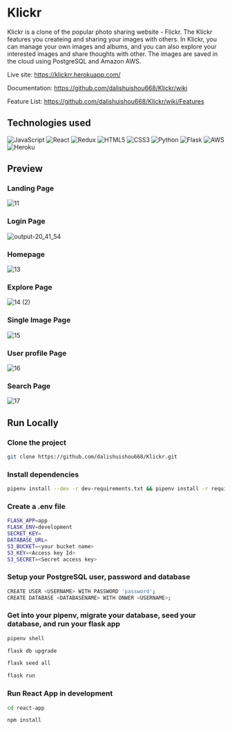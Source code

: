 # Klickr

Klickr is a clone of the popular photo sharing website - Flickr. The Klickr features you createing and sharing your images with others. In Klickr, you can manage your own images and albums, and you can also explore your interested images and share thoughts with other. The images are saved in the cloud using PostgreSQL and Amazon AWS.

Live site: https://klickrr.herokuapp.com/

Documentation: https://github.com/dalishuishou668/Klickr/wiki 

Feature List: https://github.com/dalishuishou668/Klickr/wiki/Features


## Technologies used


![JavaScript](https://img.shields.io/badge/javascript-%23323330.svg?style=for-the-badge&logo=javascript&logoColor=%23F7DF1E)
![React](https://img.shields.io/badge/react-%2320232a.svg?style=for-the-badge&logo=react&logoColor=%2361DAFB)
![Redux](https://img.shields.io/badge/redux-%23593d88.svg?style=for-the-badge&logo=redux&logoColor=white)
![HTML5](https://img.shields.io/badge/html5-%23E34F26.svg?style=for-the-badge&logo=html5&logoColor=white)
![CSS3](https://img.shields.io/badge/css3-%231572B6.svg?style=for-the-badge&logo=css3&logoColor=white)
![Python](https://img.shields.io/badge/python-3670A0?style=for-the-badge&logo=python&logoColor=ffdd54)
![Flask](https://img.shields.io/badge/flask-%23000.svg?style=for-the-badge&logo=flask&logoColor=white)
![AWS](https://img.shields.io/badge/AWS-%23FF9900.svg?style=for-the-badge&logo=amazon-aws&logoColor=white)
![Heroku](https://img.shields.io/badge/heroku-%23430098.svg?style=for-the-badge&logo=heroku&logoColor=white)

## Preview
### Landing Page
![11](https://user-images.githubusercontent.com/92266749/192941255-fa0705ef-d171-488f-a345-a127880b73ca.gif)

### Login Page
![output-20_41_54](https://user-images.githubusercontent.com/92266749/190946669-e9eb38fd-b387-4d1f-bb7f-5e9ebe8ad331.gif)

### Homepage
![13](https://user-images.githubusercontent.com/92266749/192941312-57b382df-e533-4a1a-9234-30662153da59.gif)

### Explore Page
![14 (2)](https://user-images.githubusercontent.com/92266749/192941341-26389dfd-86ca-416e-ab2e-41a5e2955f0e.gif)

### Single Image Page
![15](https://user-images.githubusercontent.com/92266749/192941368-7523d263-2113-4399-9517-f19ee1e1ddcf.gif)

### User profile Page
![16](https://user-images.githubusercontent.com/92266749/192941423-b600b8e8-8d17-43f6-bf94-657ac7c85266.gif)

### Search Page
![17](https://user-images.githubusercontent.com/92266749/192941460-09dbd2cd-7b20-447d-bf75-30aaab63f6a4.gif)


## Run Locally

### Clone the project

   ```bash
   git clone https://github.com/dalishuishou668/Klickr.git
   ```

### Install dependencies

   ```bash
   pipenv install --dev -r dev-requirements.txt && pipenv install -r requirements.txt
   ```
      
### Create a .env file

   ```bash
   FLASK_APP=app
   FLASK_ENV=development
   SECRET_KEY=
   DATABASE_URL=
   S3_BUCKET=<your bucket name>
   S3_KEY=<Access key Id>
   S3_SECRET=<Secret access key>
   ```

### Setup your PostgreSQL user, password and database

   ```bash
   CREATE USER <USERNAME> WITH PASSWORD 'password';
   CREATE DATABASE <DATABASENAME> WITH ONWER <USERNAME>;
   ```

### Get into your pipenv, migrate your database, seed your database, and run your flask app

   ```bash
   pipenv shell
   ```

   ```bash
   flask db upgrade
   ```

   ```bash
   flask seed all
   ```

   ```bash
   flask run
   ```

### Run React App in development

   ```bash
   cd react-app
   ```
   
   ```bash
   npm install
   ```


